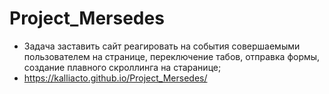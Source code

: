 # Project_Mersedes
* Задача заставить сайт реагировать на события совершаемыми пользователем на странице, переключение табов, отправка формы, создание плавного скроллинга на старанице;
* https://kalliacto.github.io/Project_Mersedes/
